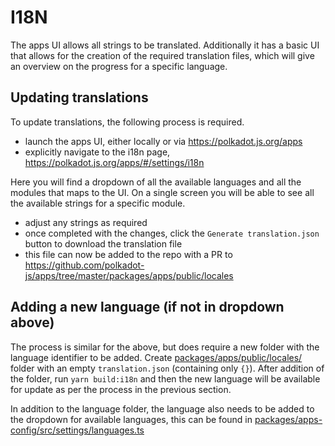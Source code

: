 # I18N

The apps UI allows all strings to be translated. Additionally it has a basic UI that allows for the creation of the required translation files, which will give an overview on the progress for a specific language.


## Updating translations

To update translations, the following process is required.

- launch the apps UI, either locally or via https://polkadot.js.org/apps
- explicitly navigate to the i18n page, https://polkadot.js.org/apps/#/settings/i18n

Here you will find a dropdown of all the available languages and all the modules that maps to the UI. On a single screen you will be able to see all the available strings for a specific module.

- adjust any strings as required
- once completed with the changes, click the `Generate translation.json` button to download the translation file
- this file can now be added to the repo with a PR to https://github.com/polkadot-js/apps/tree/master/packages/apps/public/locales


## Adding a new language (if not in dropdown above)

The process is similar for the above, but does require a new folder with the language identifier to be added. Create [packages/apps/public/locales/<id>](https://github.com/polkadot-js/apps/tree/master/packages/apps/public/locales) folder with an empty `translation.json` (containing only `{}`). After addition of the folder, run `yarn build:i18n` and then the new language will be available for update as per the process in the previous section.

In addition to the language folder, the language also needs to be added to the dropdown for available languages, this can be found in [packages/apps-config/src/settings/languages.ts](https://github.com/polkadot-js/apps/blob/master/packages/apps-config/src/settings/languages.ts)
